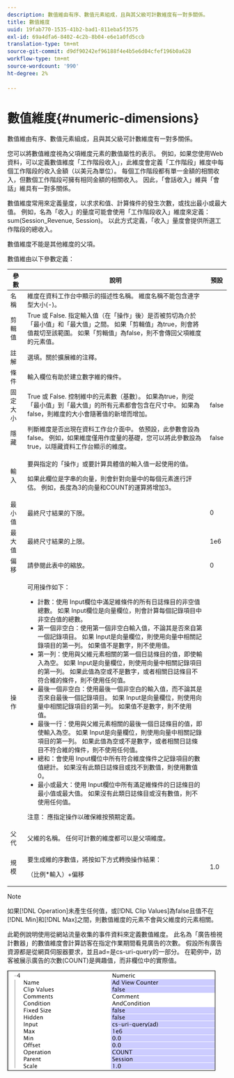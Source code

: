 ```yaml
---
description: 數值維由有序、數值元素組成，且與其父級可計數維度有一對多關係。
title: 數值維度
uuid: 19fab770-1535-41b2-bad1-811eba5f3575
exl-id: 69a4dfa6-8402-4c2b-8b04-e6e1a0fd5ccb
translation-type: tm+mt
source-git-commit: d9df90242ef96188f4e4b5e6d04cfef196b0a628
workflow-type: tm+mt
source-wordcount: '990'
ht-degree: 2%

---
```


# 數值維度{#numeric-dimensions}

數值維由有序、數值元素組成，且與其父級可計數維度有一對多關係。

您可以將數值維度視為父項維度元素的數值屬性的表示。 例如，如果您使用Web資料，可以定義數值維度「工作階段收入」，此維度會定義「工作階段」維度中每個工作階段的收入金額（以美元為單位）。 每個工作階段都有單一金額的相關收入，但數個工作階段可擁有相同金額的相關收入。 因此，「會話收入」維與「會話」維具有一對多關係。

數值維度常用來定義量度，以求求和值、計算條件的發生次數，或找出最小或最大值。 例如，名為「收入」的量度可能會使用「工作階段收入」維度來定義：sum(Session_Revenue, Session)。 以此方式定義，「收入」量度會提供所選工作階段的總收入。

數值維度不能是其他維度的父項。

數值維由以下參數定義：

<table id="table_15B849DD0BFC4D57AD6CF28898901324"> 
 <thead> 
  <tr> 
   <th colname="col1" class="entry"> 參數 </th> 
   <th colname="col2" class="entry"> 說明 </th> 
   <th colname="col3" class="entry"> 預設 </th> 
  </tr> 
 </thead>
 <tbody> 
  <tr> 
   <td colname="col1"> 名稱 </td> 
   <td colname="col2"> 維度在資料工作台中顯示的描述性名稱。 維度名稱不能包含連字型大小(-)。 </td> 
   <td colname="col3"> </td> 
  </tr> 
  <tr> 
   <td colname="col1"> 剪輯值 </td> 
   <td colname="col2"> True 或 False. 指定輸入值（在「操作」後）是否被剪切為介於「最小值」和「最大值」之間。 如果「剪輯值」為true，則會將值裁切至該範圍。 如果「剪輯值」為false，則不會傳回父項維度的元素值。 </td> 
   <td colname="col3"> </td> 
  </tr> 
  <tr> 
   <td colname="col1"> 註解 </td> 
   <td colname="col2"> 選填。關於擴展維的注釋。 </td> 
   <td colname="col3"> </td> 
  </tr> 
  <tr> 
   <td colname="col1"> 條件 </td> 
   <td colname="col2"> 輸入欄位有助於建立數字維的條件。 </td> 
   <td colname="col3"> </td> 
  </tr> 
  <tr> 
   <td colname="col1"> 固定大小 </td> 
   <td colname="col2"> True 或 False. 控制維中的元素數（基數）。 如果為true，則從「最小值」到「最大值」的所有元素都會包含在尺寸中。 如果為false，則維度的大小會隨著值的新增而增加。 </td> 
   <td colname="col3"> false </td> 
  </tr> 
  <tr> 
   <td colname="col1"> 隱藏 </td> 
   <td colname="col2"> 判斷維度是否出現在資料工作台介面中。 依預設，此參數會設為false。 例如，如果維度僅用作度量的基礎，您可以將此參數設為true，以隱藏資料工作台顯示的維度。 </td> 
   <td colname="col3"> false </td> 
  </tr> 
  <tr> 
   <td colname="col1"> 輸入 </td> 
   <td colname="col2"> <p>要與指定的「操作」或要計算具體值的輸入值一起使用的值。 </p> <p> 如果此欄位是字串的向量，則會針對向量中的每個元素進行評估。 例如，長度為3的向量和COUNT的運算將增加3。 </p> </td> 
   <td colname="col3"> </td> 
  </tr> 
  <tr> 
   <td colname="col1"> 最小值 </td> 
   <td colname="col2"> 最終尺寸結果的下限。 </td> 
   <td colname="col3"> 0 </td> 
  </tr> 
  <tr> 
   <td colname="col1"> 最大值 </td> 
   <td colname="col2"> 最終尺寸結果的上限。 </td> 
   <td colname="col3"> 1e6 </td> 
  </tr> 
  <tr> 
   <td colname="col1"> 偏移 </td> 
   <td colname="col2"> 請參閱此表中的縮放。 </td> 
   <td colname="col3"> 0 </td> 
  </tr> 
  <tr> 
   <td colname="col1"> 操作 </td> 
   <td colname="col2"> <p>可用操作如下： </p> <p> 
     <ul id="ul_E04733E5E8824A2BAAB90D9356078D99"> 
      <li id="li_CAEE9167D45540BEAC538345F250B509"> 計數：使用<span class="wintitle"> Input</span>欄位中滿足維條件的所有日誌條目的非空值總數。 如果<span class="wintitle"> Input</span>欄位是向量欄位，則會計算每個記錄項目中非空白值的總數。 </li> 
      <li id="li_64A4D671E78642BD9A9334F8098450B9"> 第一個非空白：使用第一個非空白輸入值，不論其是否來自第一個記錄項目。 如果<span class="wintitle"> Input</span>是向量欄位，則使用向量中相關記錄項目的第一列。 如果值不是數字，則不使用值。 </li> 
      <li id="li_C967964729BD4A638FF78D8883CE513F"> 第一列：使用與父維元素相關的第一個日誌條目的值，即使輸入為空。 如果<span class="wintitle"> Input</span>是向量欄位，則使用向量中相關記錄項目的第一列。 如果此值為空或不是數字，或者相關日誌條目不符合維的條件，則不使用任何值。 </li> 
      <li id="li_74171B17F480478B8547E1A361B22DA4"> 最後一個非空白：使用最後一個非空白的輸入值，而不論其是否來自最後一個記錄項目。 如果<span class="wintitle"> Input</span>是向量欄位，則使用向量中相關記錄項目的第一列。 如果值不是數字，則不使用值。 </li> 
      <li id="li_1253ECF507BD4BBF97CBB2FA12915045"> 最後一行：使用與父維元素相關的最後一個日誌條目的值，即使輸入為空。 如果<span class="wintitle"> Input</span>是向量欄位，則使用向量中相關記錄項目的第一列。 如果此值為空或不是數字，或者相關日誌條目不符合維的條件，則不使用任何值。 </li> 
      <li id="li_20819E3944544F98853D6A02814F47B2"> 總和：會使用<span class="wintitle"> Input</span>欄位中所有符合維度條件之記錄項目的數值總計。 如果沒有此類日誌條目或找不到數值，則使用數值0。 </li> 
      <li id="li_086C2E57604B4645A9203A984C6F9A04">最小或最大：使用<span class="wintitle"> Input</span>欄位中所有滿足維條件的日誌條目的最小值或最大值。 如果沒有此類日誌條目或沒有數值，則不使用任何值。 </li> 
     </ul> </p> <p> <p>注意： 應指定操作以確保維按預期定義。 </p> </p> </td> 
   <td colname="col3"> </td> 
  </tr> 
  <tr> 
   <td colname="col1"> 父代 </td> 
   <td colname="col2"> 父維的名稱。 任何可計數的維度都可以是父項維度。 </td> 
   <td colname="col3"> </td> 
  </tr> 
  <tr> 
   <td colname="col1"> 規模 </td> 
   <td colname="col2"> <p>要生成維的序數值，將按如下方式轉換操作結果： </p> <p> （比例*輸入）+偏移 </p> </td> 
   <td colname="col3"> 1.0 </td> 
  </tr> 
 </tbody> 
</table>

>[!NOTE]
>
>如果[!DNL Operation]未產生任何值，或[!DNL Clip Values]為false且值不在[!DNL Min]和[!DNL Max]之間，則數值維度的元素不會與父維度的元素相關。

此範例說明使用從網站流量收集的事件資料來定義數值維度。 此名為「廣告檢視計數器」的數值維度會計算訪客在指定作業期間看見廣告的次數。 假設所有廣告資源都是從網頁伺服器要求，並且ad=是cs-uri-query的一部分。 在範例中，訪客被展示廣告的次數(COUNT)是興趣值，而非欄位中的實際值。

![](assets/cfg_Transformation_Dim_Numeric.png)
